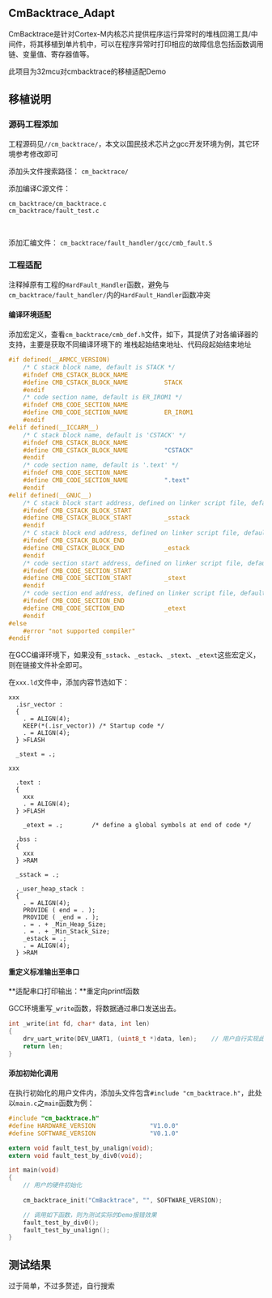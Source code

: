

## CmBacktrace_Adapt

CmBacktrace是针对Cortex-M内核芯片提供程序运行异常时的堆栈回溯工具/中间件，将其移植到单片机中，可以在程序异常时打印相应的故障信息包括函数调用链、变量值、寄存器值等。

此项目为32mcu对cmbacktrace的移植适配Demo
<br>

## 移植说明

### 源码工程添加

工程源码见`//cm_backtrace/`，本文以国民技术芯片之gcc开发环境为例，其它环境参考修改即可
<br>

添加头文件搜索路径：
`cm_backtrace/`
<br>

添加编译C源文件：
```
cm_backtrace/cm_backtrace.c
cm_backtrace/fault_test.c
```
<br>


添加汇编文件：
`cm_backtrace/fault_handler/gcc/cmb_fault.S`
<br>


### 工程适配

注释掉原有工程的`HardFault_Handler`函数，避免与`cm_backtrace/fault_handler/`内的`HardFault_Handler`函数冲突

#### 编译环境适配

添加宏定义，查看`cm_backtrace/cmb_def.h`文件，如下，其提供了对各编译器的支持，主要是获取不同编译环境下的 堆栈起始结束地址、代码段起始结束地址
```c
#if defined(__ARMCC_VERSION)
    /* C stack block name, default is STACK */
    #ifndef CMB_CSTACK_BLOCK_NAME
    #define CMB_CSTACK_BLOCK_NAME          STACK
    #endif
    /* code section name, default is ER_IROM1 */
    #ifndef CMB_CODE_SECTION_NAME
    #define CMB_CODE_SECTION_NAME          ER_IROM1
    #endif
#elif defined(__ICCARM__)
    /* C stack block name, default is 'CSTACK' */
    #ifndef CMB_CSTACK_BLOCK_NAME
    #define CMB_CSTACK_BLOCK_NAME          "CSTACK"
    #endif
    /* code section name, default is '.text' */
    #ifndef CMB_CODE_SECTION_NAME
    #define CMB_CODE_SECTION_NAME          ".text"
    #endif
#elif defined(__GNUC__)
    /* C stack block start address, defined on linker script file, default is _sstack */
    #ifndef CMB_CSTACK_BLOCK_START
    #define CMB_CSTACK_BLOCK_START         _sstack
    #endif
    /* C stack block end address, defined on linker script file, default is _estack */
    #ifndef CMB_CSTACK_BLOCK_END
    #define CMB_CSTACK_BLOCK_END           _estack
    #endif
    /* code section start address, defined on linker script file, default is _stext */
    #ifndef CMB_CODE_SECTION_START
    #define CMB_CODE_SECTION_START         _stext
    #endif
    /* code section end address, defined on linker script file, default is _etext */
    #ifndef CMB_CODE_SECTION_END
    #define CMB_CODE_SECTION_END           _etext
    #endif
#else
    #error "not supported compiler"
#endif
```
在GCC编译环境下，如果没有`_sstack`、`_estack`、`_stext`、`_etext`这些宏定义，则在链接文件补全即可。

在`xxx.ld`文件中，添加内容节选如下：
```
xxx
  .isr_vector :
  {
    . = ALIGN(4);
    KEEP(*(.isr_vector)) /* Startup code */
    . = ALIGN(4);
  } >FLASH

  _stext = .;
  
xxx

  .text :
  {
    xxx
    . = ALIGN(4);
  } >FLASH

    _etext = .;        /* define a global symbols at end of code */

  .bss :
  {
    xxx
  } >RAM

  _sstack = .;

  ._user_heap_stack :
  {
    . = ALIGN(4);
    PROVIDE ( end = . );
    PROVIDE ( _end = . );
    . = . + _Min_Heap_Size;
    . = . + _Min_Stack_Size;
    _estack = .;
    . = ALIGN(4);
  } >RAM
```

#### 重定义标准输出至串口

**适配串口打印输出：**重定向printf函数

GCC环境重写`_write`函数，将数据通过串口发送出去。
```c
int _write(int fd, char* data, int len)
{
    drv_uart_write(DEV_UART1, (uint8_t *)data, len);    // 用户自行实现此接口
    return len;
}
```

#### 添加初始化调用

在执行初始化的用户文件内，添加头文件包含`#include "cm_backtrace.h"`，此处以`main.c`之`main`函数为例：

```c
#include "cm_backtrace.h"
#define HARDWARE_VERSION               "V1.0.0"
#define SOFTWARE_VERSION               "V0.1.0"

extern void fault_test_by_unalign(void);
extern void fault_test_by_div0(void);

int main(void)
{
    // 用户的硬件初始化
    
    cm_backtrace_init("CmBacktrace", "", SOFTWARE_VERSION);

    // 调用如下函数，则为测试实际的Demo报错效果
    fault_test_by_div0();
    fault_test_by_unalign();
}

```


## 测试结果

过于简单，不过多赘述，自行搜索
